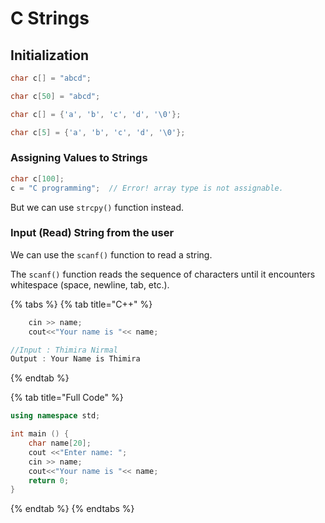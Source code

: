 # C Strings

## Initialization

```cpp
char c[] = "abcd";

char c[50] = "abcd";

char c[] = {'a', 'b', 'c', 'd', '\0'};

char c[5] = {'a', 'b', 'c', 'd', '\0'};
```

### Assigning Values to Strings

```cpp
char c[100];
c = "C programming";  // Error! array type is not assignable.
```

But we can use `strcpy()` function instead.

### Input \(Read\) String from the user <a id="read"></a>

We can use the `scanf()` function to read a string.

The `scanf()` function reads the sequence of characters until it encounters whitespace \(space, newline, tab, etc.\).

{% tabs %}
{% tab title="C++" %}
```cpp
    cin >> name;
    cout<<"Your name is "<< name;

//Input : Thimira Nirmal
Output : Your Name is Thimira
```
{% endtab %}

{% tab title="Full Code" %}
```cpp
using namespace std;

int main () {
    char name[20];
    cout <<"Enter name: ";
    cin >> name;
    cout<<"Your name is "<< name;
    return 0;
}
```
{% endtab %}
{% endtabs %}



